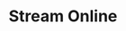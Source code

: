 ---
title: Stream Online
description: Trigger for when your Kick stream starts
variables:
  - name: startedAt
    type: DateTime
    description: The date and time that the stream was ended
    value: 7/19/2025 10:07:30 PM
  - name: title
    type: string
    description: The title of the stream
    value: My Awesome Kick Stream
  - name: category.name
    type: string
    description: The name of the Kick category
    value: Cats & Soup
  - name: category.id
    type: number
    description: The unique identifier of the Kick category
    value: 5787
  - name: category.thumbnail
    type: string
    description: URL to the image for the selected category
    value: https://files.kick.com/images/subcategories/5787/banner/conversion/153f16f9-6a5a-4449-b7c2-0a8e14f18092-banner.webp
---